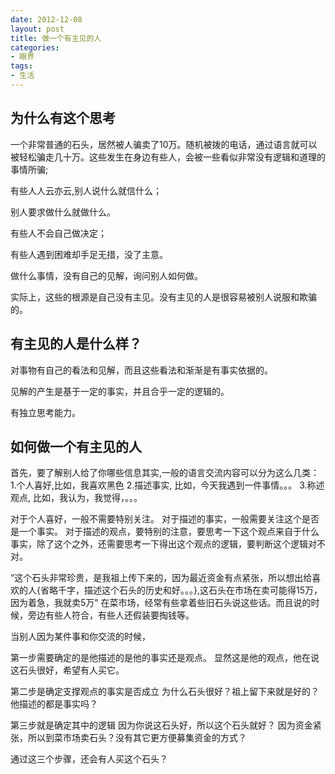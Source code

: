 ```yaml
---
date: 2012-12-08
layout: post
title: 做一个有主见的人
categories:
- 眼界
tags:
- 生活
---
```


## 为什么有这个思考

一个非常普通的石头，居然被人骗卖了10万。随机被拨的电话，通过语言就可以被轻松骗走几十万。这些发生在身边有些人，会被一些看似非常没有逻辑和道理的事情所骗;

有些人人云亦云,别人说什么就信什么；

别人要求做什么就做什么。

有些人不会自己做决定；

有些人遇到困难却手足无措，没了主意。

做什么事情，没有自己的见解，询问别人如何做。

实际上，这些的根源是自己没有主见。没有主见的人是很容易被别人说服和欺骗的。


## 有主见的人是什么样？

对事物有自己的看法和见解，而且这些看法和渐渐是有事实依据的。

见解的产生是基于一定的事实，并且合乎一定的逻辑的。

有独立思考能力。


## 如何做一个有主见的人

首先，要了解别人给了你哪些信息其实,一般的语言交流内容可以分为这么几类：
1.个人喜好,比如，我喜欢黑色
2.描述事实, 比如，今天我遇到一件事情。。。
3.称述观点, 比如，我认为，我觉得，。。。

对于个人喜好，一般不需要特别关注。
对于描述的事实，一般需要关注这个是否是一个事实。
对于描述的观点，要特别的注意，要思考一下这个观点来自于什么事实，除了这个之外，还需要思考一下得出这个观点的逻辑，要判断这个逻辑对不对。

“这个石头非常珍贵，是我祖上传下来的，因为最近资金有点紧张，所以想出给喜欢的人{省略千字，描述这个石头的历史和好。。。},这石头在市场在卖可能得15万，因为着急，我就卖5万” 在菜市场，经常有些拿着些旧石头说这些话。而且说的时候，旁边有些人符合，有些人还假装要掏钱等。

当别人因为某件事和你交流的时候，

第一步需要确定的是他描述的是他的事实还是观点。
显然这是他的观点，他在说这石头很好，希望有人买它。

第二步是确定支撑观点的事实是否成立
为什么石头很好？祖上留下来就是好的？他描述的都是事实吗？

第三步就是确定其中的逻辑
因为你说这石头好，所以这个石头就好？
因为资金紧张，所以到菜市场卖石头？没有其它更方便募集资金的方式？

通过这三个步骤，还会有人买这个石头？




